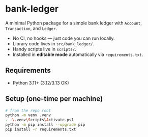 # bank-ledger

A minimal Python package for a simple bank ledger with `Account`, `Transaction`, and `Ledger`.

- No CI, no hooks — just code you can run locally.
- Library code lives in `src/bank_ledger/`.
- Handy scripts live in `scripts/`.
- Installed in **editable mode** automatically via `requirements.txt`.

## Requirements

- Python 3.11+ (3.12/3.13 OK)

## Setup (one-time per machine)

```bash
# from the repo root
python -m venv .venv
. .\.venv\Scripts\Activate.ps1
python -m pip install --upgrade pip
pip install -r requirements.txt
